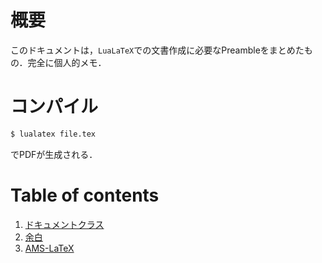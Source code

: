 # 概要
このドキュメントは，`LuaLaTeX`での文書作成に必要なPreambleをまとめたもの．完全に個人的メモ．
# コンパイル
```Bash
$ lualatex file.tex
```
でPDFが生成される．
# Table of contents
1. [ドキュメントクラス](https://github.com/MIZOGUCHIKoki/LaTeX-StyleFile/blob/main/LuaLaTeX_notes/01DocumentClass.md)
1. [余白](https://github.com/MIZOGUCHIKoki/LaTeX-StyleFile/blob/main/LuaLaTeX_notes/02mergin.md)
1. [AMS-LaTeX](https://github.com/MIZOGUCHIKoki/LaTeX-StyleFile/blob/main/LuaLaTeX_notes/amspackage.md)
